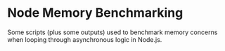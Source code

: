 # Node Memory Benchmarking

Some scripts (plus some outputs) used to benchmark memory concerns when looping
through asynchronous logic in Node.js.
